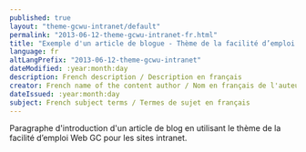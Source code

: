 ```yaml
---
published: true
layout: "theme-gcwu-intranet/default"
permalink: "2013-06-12-theme-gcwu-intranet-fr.html"
title: "Exemple d'un article de blogue - Thème de la facilité d’emploi Web GC pour les sites intranet"
language: fr
altLangPrefix: "2013-06-12-theme-gcwu-intranet"
dateModified: :year:month:day
description: French description / Description en français
creator: French name of the content author / Nom en français de l'auteur du contenu
dateIssued: :year:month:day
subject: French subject terms / Termes de sujet en français
---
```


Paragraphe d'introduction d'un article de blog en utilisant le thème de la facilité d’emploi Web GC pour les sites intranet.
